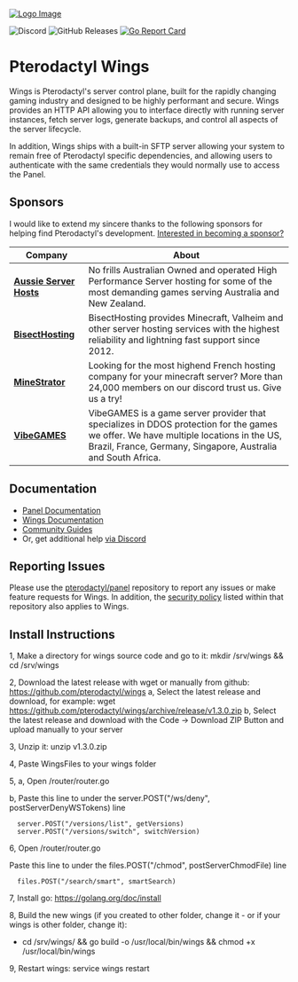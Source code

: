 [![Logo Image](https://cdn.pterodactyl.io/logos/new/pterodactyl_logo.png)](https://pterodactyl.io)

![Discord](https://img.shields.io/discord/122900397965705216?label=Discord&logo=Discord&logoColor=white)
![GitHub Releases](https://img.shields.io/github/downloads/pterodactyl/wings/latest/total)
[![Go Report Card](https://goreportcard.com/badge/github.com/pterodactyl/wings)](https://goreportcard.com/report/github.com/pterodactyl/wings)

# Pterodactyl Wings

Wings is Pterodactyl's server control plane, built for the rapidly changing gaming industry and designed to be
highly performant and secure. Wings provides an HTTP API allowing you to interface directly with running server
instances, fetch server logs, generate backups, and control all aspects of the server lifecycle.

In addition, Wings ships with a built-in SFTP server allowing your system to remain free of Pterodactyl specific
dependencies, and allowing users to authenticate with the same credentials they would normally use to access the Panel.

## Sponsors

I would like to extend my sincere thanks to the following sponsors for helping find Pterodactyl's development.
[Interested in becoming a sponsor?](https://github.com/sponsors/matthewpi)

| Company                                                   | About                                                                                                                                                                                                 |
|-----------------------------------------------------------|-------------------------------------------------------------------------------------------------------------------------------------------------------------------------------------------------------|
| [**Aussie Server Hosts**](https://aussieserverhosts.com/) | No frills Australian Owned and operated High Performance Server hosting for some of the most demanding games serving Australia and New Zealand.                                                       |
| [**BisectHosting**](https://www.bisecthosting.com/)       | BisectHosting provides Minecraft, Valheim and other server hosting services with the highest reliability and lightning fast support since 2012.                                                       |
| [**MineStrator**](https://minestrator.com/)               | Looking for the most highend French hosting company for your minecraft server? More than 24,000 members on our discord trust us. Give us a try!                                                       |
| [**VibeGAMES**](https://vibegames.net/)                   | VibeGAMES is a game server provider that specializes in DDOS protection for the games we offer. We have multiple locations in the US, Brazil, France, Germany, Singapore, Australia and South Africa. |

## Documentation

* [Panel Documentation](https://pterodactyl.io/panel/1.0/getting_started.html)
* [Wings Documentation](https://pterodactyl.io/wings/1.0/installing.html)
* [Community Guides](https://pterodactyl.io/community/about.html)
* Or, get additional help [via Discord](https://discord.gg/pterodactyl)

## Reporting Issues

Please use the [pterodactyl/panel](https://github.com/pterodactyl/panel) repository to report any issues or make
feature requests for Wings. In addition, the [security policy](https://github.com/pterodactyl/panel/security/policy) listed
within that repository also applies to Wings.

## Install Instructions

1, Make a directory for wings source code and go to it: mkdir /srv/wings && cd /srv/wings

2, Download the latest release with wget or manually from github: https://github.com/pterodactyl/wings
   a, Select the latest release and download, for example: wget https://github.com/pterodactyl/wings/archive/release/v1.3.0.zip
   b, Select the latest release and download with the Code -> Download ZIP Button and upload manually to your server

3, Unzip it: unzip  v1.3.0.zip

4, Paste WingsFiles to your wings folder

5, 
a, Open /router/router.go
   
b, Paste this line to under the server.POST("/ws/deny", postServerDenyWSTokens) line
      
      server.POST("/versions/list", getVersions)
      server.POST("/versions/switch", switchVersion)

6, 
Open /router/router.go

Paste this line to under the files.POST("/chmod", postServerChmodFile) line

      files.POST("/search/smart", smartSearch)

7, Install go: https://golang.org/doc/install

8, Build the new wings (if you created to other folder, change it - or if your wings is other folder, change it): 
   - cd /srv/wings/ && go build -o /usr/local/bin/wings && chmod +x /usr/local/bin/wings

9, Restart wings: service wings restart
